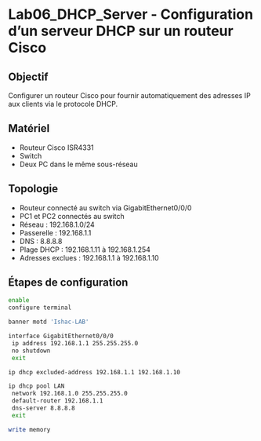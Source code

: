 # Lab06_DHCP_Server - Configuration d’un serveur DHCP sur un routeur Cisco

## Objectif  
Configurer un routeur Cisco pour fournir automatiquement des adresses IP aux clients via le protocole DHCP.

## Matériel  
- Routeur Cisco ISR4331  
- Switch  
- Deux PC dans le même sous-réseau  

## Topologie  
- Routeur connecté au switch via GigabitEthernet0/0/0  
- PC1 et PC2 connectés au switch  
- Réseau : 192.168.1.0/24  
- Passerelle : 192.168.1.1  
- DNS : 8.8.8.8  
- Plage DHCP : 192.168.1.11 à 192.168.1.254  
- Adresses exclues : 192.168.1.1 à 192.168.1.10  

## Étapes de configuration
```bash
enable
configure terminal

banner motd 'Ishac-LAB'

interface GigabitEthernet0/0/0
 ip address 192.168.1.1 255.255.255.0
 no shutdown
 exit

ip dhcp excluded-address 192.168.1.1 192.168.1.10

ip dhcp pool LAN
 network 192.168.1.0 255.255.255.0
 default-router 192.168.1.1
 dns-server 8.8.8.8
 exit

write memory
```

